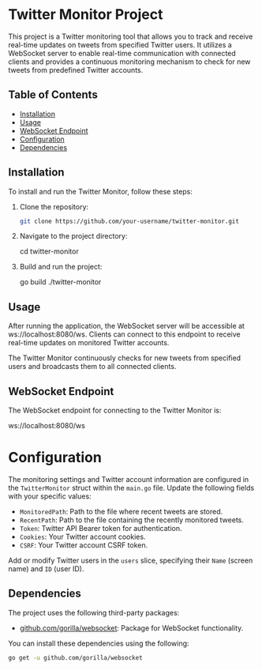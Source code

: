 # Twitter Monitor Project

This project is a Twitter monitoring tool that allows you to track and receive real-time updates on tweets from specified Twitter users. It utilizes a WebSocket server to enable real-time communication with connected clients and provides a continuous monitoring mechanism to check for new tweets from predefined Twitter accounts.

## Table of Contents

- [Installation](#installation)
- [Usage](#usage)
- [WebSocket Endpoint](#websocket-endpoint)
- [Configuration](#configuration)
- [Dependencies](#dependencies)

## Installation

To install and run the Twitter Monitor, follow these steps:

1. Clone the repository:

   ```bash
   git clone https://github.com/your-username/twitter-monitor.git

2. Navigate to the project directory:

   cd twitter-monitor

3. Build and run the project:

   go build
   ./twitter-monitor

## Usage

   After running the application, the WebSocket server will be accessible at ws://localhost:8080/ws. Clients can connect to this endpoint to receive real-time    updates on monitored Twitter accounts.
   
   The Twitter Monitor continuously checks for new tweets from specified users and broadcasts them to all connected clients.

## WebSocket Endpoint

   The WebSocket endpoint for connecting to the Twitter Monitor is:

   ws://localhost:8080/ws

# Configuration

   The monitoring settings and Twitter account information are configured in the `TwitterMonitor` struct within the `main.go` file. Update the following fields with your specific values:
   
   - `MonitoredPath`: Path to the file where recent tweets are stored.
   - `RecentPath`: Path to the file containing the recently monitored tweets.
   - `Token`: Twitter API Bearer token for authentication.
   - `Cookies`: Your Twitter account cookies.
   - `CSRF`: Your Twitter account CSRF token.
   
   Add or modify Twitter users in the `users` slice, specifying their `Name` (screen name) and `ID` (user ID).

## Dependencies

   The project uses the following third-party packages:

   - [github.com/gorilla/websocket](https://github.com/gorilla/websocket): Package for WebSocket functionality.

   You can install these dependencies using the following:

   ```bash
   go get -u github.com/gorilla/websocket

